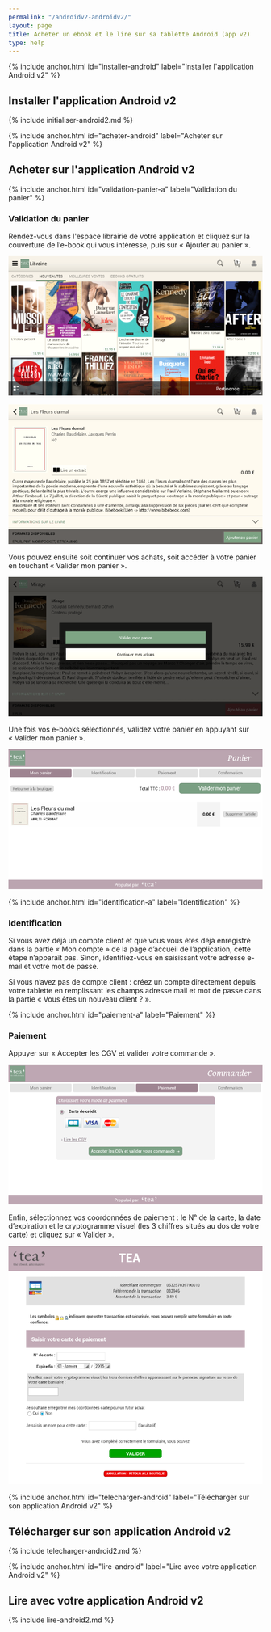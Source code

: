 ```yaml
---
permalink: "/androidv2-androidv2/"
layout: page
title: Acheter un ebook et le lire sur sa tablette Android (app v2)
type: help
---
```


{% include anchor.html id="installer-android" label="Installer l'application Android v2" %}

## Installer l'application Android v2

{% include initialiser-android2.md %}

{% include anchor.html id="acheter-android" label="Acheter sur l'application Android v2" %}

## Acheter sur l'application Android v2

{% include anchor.html id="validation-panier-a" label="Validation du panier" %}

### Validation du panier

Rendez-vous dans l'espace librairie de votre application et cliquez sur la couverture de l’e-book qui vous intéresse, puis sur « Ajouter au panier ».

![](/images/acheter-tablette2-1.png)

![](/images/acheter-tablette2-2.png)

Vous pouvez ensuite soit continuer vos achats, soit accéder à votre panier en touchant « Valider mon panier ».

![](/images/acheter-tablette2-3.png)

Une fois vos e-books sélectionnés, validez votre panier en appuyant sur  « Valider mon panier ».

![](/images/acheter-tablette2-4.png) 

{% include anchor.html id="identification-a" label="Identification" %}

### Identification

Si vous avez déjà un compte client et que vous vous êtes déjà enregistré dans la partie « Mon compte » de la page d’accueil de l’application, cette étape n’apparaît pas. Sinon, identifiez-vous en saisissant votre adresse e-mail et votre mot de passe.

Si vous n’avez pas de compte client : créez un compte directement depuis votre tablette en remplissant les champs adresse mail et mot de passe dans la partie « Vous êtes un nouveau client ? ». 

{% include anchor.html id="paiement-a" label="Paiement" %}

### Paiement

Appuyer sur « Accepter les CGV et valider votre commande ».

![](/images/acheter-tablette2-5.png)

Enfin, sélectionnez vos coordonnées de paiement : le N° de la carte, la date d’expiration et le cryptogramme visuel (les 3 chiffres situés au dos de votre carte) et cliquez sur « Valider ».

![](/images/acheter-tablette2-6.png)

{% include anchor.html id="telecharger-android" label="Télécharger sur son application Android v2" %}

## Télécharger sur son application Android v2

{% include telecharger-android2.md %}

{% include anchor.html id="lire-android" label="Lire avec votre application Android v2" %}

## Lire avec votre application Android v2

{% include lire-android2.md %}
